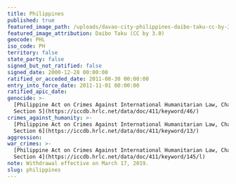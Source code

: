 ```yaml
---
title: Philippines
published: true
featured_image_path: /uploads/davao-city-philippines-daibo-taku-cc-by-3-0.jpg
featured_image_attribution: Daibo Taku (CC by 3.0)
geocode: PHL
iso_code: PH
territory: false
state_party: false
signed_but_not_ratified: false
signed_date: 2000-12-28 00:00:00
ratified_or_acceded_date: 2011-08-30 00:00:00
entry_into_force_date: 2011-11-01 00:00:00
ratified_apic_date:
genocide: >-
  [Philippine Act on Crimes Against International Humanitarian Law, Chapter 3,
  Section 5](https://iccdb.hrlc.net/data/doc/411/keyword/46/)
crimes_against_humanity: >-
  [Philippine Act on Crimes Against International Humanitarian Law, Chapter 3,
  Section 6](https://iccdb.hrlc.net/data/doc/411/keyword/13/)
aggression:
war_crimes: >-
  [Philippine Act on Crimes Against International Humanitarian Law, Chapter 3,
  Section 4](https://iccdb.hrlc.net/data/doc/411/keyword/145/l)
note: Withdrawal effective on March 17, 2019.
slug: philippines
---
```


